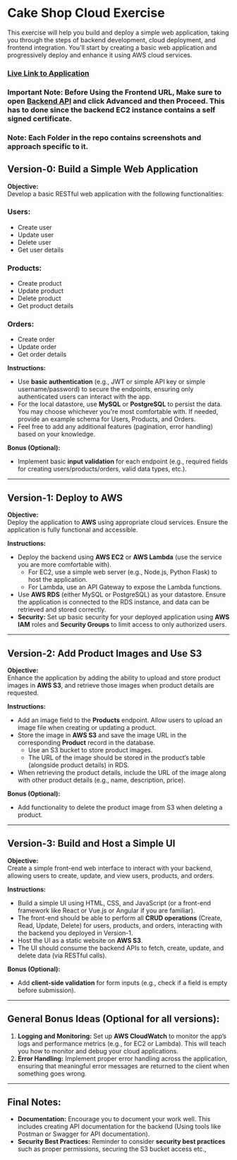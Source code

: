 # Cake Shop Cloud Exercise

This exercise will help you build and deploy a simple web application, taking you through the steps of backend development, cloud deployment, and frontend integration. You'll start by creating a basic web application and progressively deploy and enhance it using AWS cloud services.

### [Live Link to Application](https://main.d2nqntl6coijj2.amplifyapp.com/signup)
### Important Note: Before Using the Frontend URL, Make sure to open [Backend API](https://13.127.23.163/) and click Advanced and then Proceed. This has to done since the backend EC2 instance contains a self signed certificate.
### Note: Each Folder in the repo contains screenshots and approach specific to it.

## Version-0: Build a Simple Web Application

**Objective:**  
Develop a basic RESTful web application with the following functionalities:

### Users:
- Create user
- Update user
- Delete user
- Get user details

### Products:
- Create product
- Update product
- Delete product
- Get product details

### Orders:
- Create order
- Update order
- Get order details

**Instructions:**  
- Use **basic authentication** (e.g., JWT or simple API key or simple username/password) to secure the endpoints, ensuring only authenticated users can interact with the app.
- For the local datastore, use **MySQL** or **PostgreSQL** to persist the data. You may choose whichever you're most comfortable with. If needed, provide an example schema for Users, Products, and Orders.
- Feel free to add any additional features (pagination, error handling) based on your knowledge.

**Bonus (Optional):**
- Implement basic **input validation** for each endpoint (e.g., required fields for creating users/products/orders, valid data types, etc.).

---

## Version-1: Deploy to AWS

**Objective:**  
Deploy the application to **AWS** using appropriate cloud services. Ensure the application is fully functional and accessible.

**Instructions:**  
- Deploy the backend using **AWS EC2** or **AWS Lambda** (use the service you are more comfortable with).
  - For EC2, use a simple web server (e.g., Node.js, Python Flask) to host the application.
  - For Lambda, use an API Gateway to expose the Lambda functions.
- Use **AWS RDS** (either MySQL or PostgreSQL) as your datastore. Ensure the application is connected to the RDS instance, and data can be retrieved and stored correctly.
- **Security:** Set up basic security for your deployed application using **AWS IAM** roles and **Security Groups** to limit access to only authorized users.

---

## Version-2: Add Product Images and Use S3

**Objective:**  
Enhance the application by adding the ability to upload and store product images in **AWS S3**, and retrieve those images when product details are requested.

**Instructions:**  
- Add an image field to the **Products** endpoint. Allow users to upload an image file when creating or updating a product.
- Store the image in **AWS S3** and save the image URL in the corresponding **Product** record in the database.
  - Use an S3 bucket to store product images.
  - The URL of the image should be stored in the product’s table (alongside product details) in RDS.
- When retrieving the product details, include the URL of the image along with other product details (e.g., name, description, price).

**Bonus (Optional):**
- Add functionality to delete the product image from S3 when deleting a product.

---

## Version-3: Build and Host a Simple UI

**Objective:**  
Create a simple front-end web interface to interact with your backend, allowing users to create, update, and view users, products, and orders.

**Instructions:**  
- Build a simple UI using HTML, CSS, and JavaScript (or a front-end framework like React or Vue.js or Angular if you are familiar).
- The front-end should be able to perform all **CRUD operations** (Create, Read, Update, Delete) for users, products, and orders, interacting with the backend you deployed in Version-1.
- Host the UI as a static website on **AWS S3**.
- The UI should consume the backend APIs to fetch, create, update, and delete data (via RESTful calls).

**Bonus (Optional):**
- Add **client-side validation** for form inputs (e.g., check if a field is empty before submission).

---

## General Bonus Ideas (Optional for all versions):

1. **Logging and Monitoring:** Set up **AWS CloudWatch** to monitor the app’s logs and performance metrics (e.g., for EC2 or Lambda). This will teach you how to monitor and debug your cloud applications.
2. **Error Handling:** Implement proper error handling across the application, ensuring that meaningful error messages are returned to the client when something goes wrong.

---

## Final Notes:
- **Documentation:** Encourage you to document your work well. This includes creating API documentation for the backend (Using tools like Postman or Swagger for API documentation).
- **Security Best Practices:** Reminder to consider **security best practices** such as proper permissions, securing the S3 bucket access etc.,
